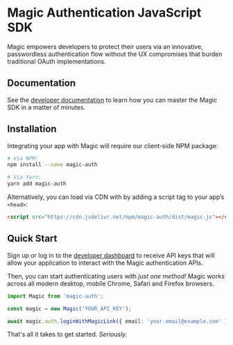 # Magic Authentication JavaScript SDK

Magic empowers developers to protect their users via an innovative, passwordless authentication flow without the UX compromises that burden traditional OAuth implementations.

## Documentation

See the [developer documentation](https://docs.magic.link) to learn how you can master the Magic SDK in a matter of minutes.

## Installation

Integrating your app with Magic will require our client-side NPM package:

```bash
# Via NPM:
npm install --save magic-auth

# Via Yarn:
yarn add magic-auth
```

Alternatively, you can load via CDN with by adding a script tag to your app’s `<head>`:

```html
<script src="https://cdn.jsdelivr.net/npm/magic-auth/dist/magic.js"></script>
```

## Quick Start

Sign up or log in to the [developer dashboard](https://dashboard.magic.link) to receive API keys that will allow your application to interact with the Magic authentication APIs.

Then, you can start authenticating users with _just one method!_ Magic works across all modern desktop, mobile Chrome, Safari and Firefox browsers.

```ts
import Magic from 'magic-auth';

const magic = new Magic('YOUR_API_KEY');

await magic.auth.loginWithMagicLink({ email: 'your.email@example.com' });
```

That's all it takes to get started. _Seriously._
